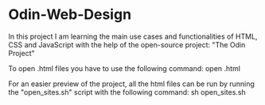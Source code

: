 # Odin-Web-Design
In this project I am learning the main use cases and functionalities of HTML, CSS and JavaScript with the help of the open-source project:
"The Odin Project"

To open <file-name>.html files you have to use the following command:
    open <file-name>.html

For an easier preview of the project, all the html files can be run by running the "open_sites.sh" script with the following command:
    sh open_sites.sh